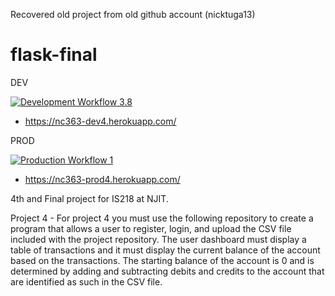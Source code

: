 
Recovered old project from old github account (nicktuga13)

# flask-final

DEV

[![Development Workflow 3.8](https://github.com/nicktuga13/flask-final/actions/workflows/dev.yml/badge.svg)](https://github.com/nicktuga13/flask-final/actions/workflows/dev.yml)
* https://nc363-dev4.herokuapp.com/

PROD

[![Production Workflow 1](https://github.com/nicktuga13/flask-final/actions/workflows/prod.yml/badge.svg)](https://github.com/nicktuga13/flask-final/actions/workflows/prod.yml)
* https://nc363-prod4.herokuapp.com/

4th and Final project for IS218 at NJIT.

Project 4 - For project 4 you must use the following repository to create a program that allows a user to register,
login, and upload the CSV file included with the project repository.   The user dashboard must display a table of transactions
and it must display the current balance of the account based on the transactions.  The starting balance of the account is 0 and
is determined by adding and subtracting debits and credits to the account that are identified as such in the CSV file.
